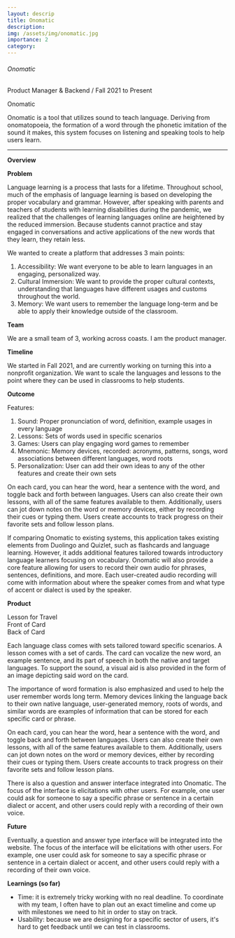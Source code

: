 ```yaml
---
layout: descrip
title: Onomatic
description:
img: /assets/img/onomatic.jpg
importance: 2
category:
---
```


###### Onomatic

Product Manager & Backend / Fall 2021 to Present

<div class="row">
    <div class="col-sm mt-3 mt-md-0">
        <img class="center" src="{{ '/assets/img/onomatic.jpg' | relative_url }}" alt="" title="onomatic"/>
    </div>
</div>
<div class="caption">
    Onomatic
</div>

Onomatic is a tool that utilizes sound to teach language. Deriving from onomatopoeia, the formation of a word through the phonetic imitation of the sound it makes, this system focuses on listening and speaking tools to help users learn.

---

**Overview**

**Problem**

Language learning is a process that lasts for a lifetime. Throughout school, much of the emphasis of language learning is based on developing the proper vocabulary and grammar. However, after speaking with parents and teachers of students with learning disabilities during the pandemic, we realized that the challenges of learning languages online are heightened by the reduced immersion. Because students cannot practice and stay engaged in conversations and active applications of the new words that they learn, they retain less.

We wanted to create a platform that addresses 3 main points:
1. Accessibility: We want everyone to be able to learn languages in an engaging,
personalized way.
2. Cultural Immersion: We want to provide the proper cultural contexts,
understanding that languages have different usages and customs throughout the
world.
3. Memory: We want users to remember the language long-term and be able to
apply their knowledge outside of the classroom.

**Team**

We are a small team of 3, working across coasts. I am the product manager.

**Timeline**

We started in Fall 2021, and are currently working on turning this into a nonprofit organization. We 
want to scale the languages and lessons to the point where they can be used in classrooms to help students.


**Outcome**

Features:

1. Sound: Proper pronunciation of word, definition, example usages in every language
2. Lessons: Sets of words used in specific scenarios
3. Games: Users can play engaging word games to remember
4. Mnemonic: Memory devices, recorded: acronyms, patterns, songs, word
associations between different languages, word roots
5. Personalization: User can add their own ideas to any of the other features and
create their own sets

On each card, you can hear the word, hear a sentence with the word, and toggle back and forth between languages. Users can also create their own lessons, with all of the same features available to them. Additionally, users can jot down notes on the word or memory devices, either by recording their cues or typing them. Users create accounts to track progress on their favorite sets and follow lesson plans.

If comparing Onomatic to existing systems, this application takes existing elements from Duolingo and Quizlet, such as flashcards and language learning. However, it adds additional features tailored towards introductory language learners focusing on vocabulary. Onomatic will also provide a core feature allowing for users to record their own audio for phrases, sentences, definitions, and more. Each user-created audio recording will come with information about where the speaker comes from and what type of accent or dialect is used by the speaker. 



**Product**

<div class="row">
    <div class="col-sm mt-3 mt-md-0">
        <img class="center" src="{{ '/assets/img/cardset.jpg' | relative_url }}" alt="" title="lesson"/>
    </div>
</div>
<div class="caption">
    Lesson for Travel
</div>

<div class="row">
    <div class="col-sm mt-3 mt-md-0">
        <img class="center" src="{{ '/assets/img/card.jpg' | relative_url }}" alt="" title="front"/>
    </div>
</div>
<div class="caption">
    Front of Card
</div>

<div class="row">
    <div class="col-sm mt-3 mt-md-0">
        <img class="center" src="{{ '/assets/img/cardback.jpg' | relative_url }}" alt="" title="back"/>
    </div>
</div>
<div class="caption">
    Back of Card
</div>

Each language class comes with sets tailored toward specific scenarios. A lesson comes with a set of cards. The card can vocalize the new word, an example sentence, and its part of speech in both the native and target languages. To support the sound, a visual aid is also provided in the form of an image depicting said word on the card.

The importance of word formation is also emphasized and used to help the user remember words long term. Memory devices linking the language back to their own native language, user-generated memory, roots of words, and similar words are examples of information that can be stored for each specific card or phrase.

On each card, you can hear the word, hear a sentence with the word, and toggle back and forth between languages. Users can also create their own lessons, with all of the same features available to them. Additionally, users can jot down notes on the word or memory devices, either by recording their cues or typing them. Users create accounts to track progress on their favorite sets and follow lesson plans.

There is also a question and answer interface integrated into Onomatic. The focus of the interface is elicitations with other users. For example, one user could ask for someone to say a specific phrase or sentence in a certain dialect or accent, and other users could reply with a recording of their own voice.

**Future**

Eventually, a question and answer type interface will be integrated into the website. The focus of the interface will be elicitations with other users. For example, one user could ask for someone to say a specific phrase or sentence in a certain dialect or accent, and other users could reply with a recording of their own voice.

**Learnings (so far)**

- Time: it is extremely tricky working with no real deadline. To coordinate with my team,
 I often have to plan out an exact timeline and come up with milestones we need to hit in order to stay on track.
- Usability: because we are designing for a specific sector of users, it's hard to get feedback until we can test in classrooms.